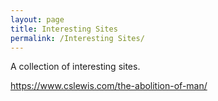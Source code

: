 ```yaml
---
layout: page
title: Interesting Sites
permalink: /Interesting Sites/
---
```


A collection of interesting sites.

https://www.cslewis.com/the-abolition-of-man/
